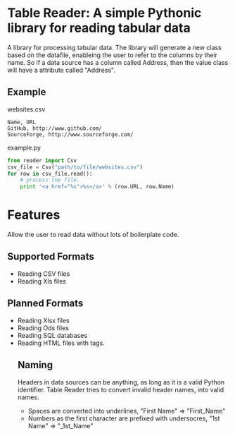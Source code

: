 Table Reader: A simple Pythonic library for reading tabular data
================================================================
A library for processing tabular data.
The library will generate a new class based on the datafile, enableing the user to refer to the columns by their name. So if a data source has a column called Address, then the value class will have a attribute called "Address".

Example
--------------------
websites.csv

```
Name, URL
GitHub, http://www.github.com/
SourceForge, http://www.sourceforge.com/
```

example.py

```python
from reader import Csv
csv_file = Csv("path/to/file/websites.csv")
for row in csv_file.read():
    # process the file.
    print '<a href="%s">%s</a>' % (row.URL, row.Name)
```

Features
========
Allow the user to read data without lots of boilerplate code.


Supported Formats
-----------------
* Reading CSV files
* Reading Xls files

Planned Formats
---------------
* Reading Xlsx files
* Reading Ods files
* Reading SQL databases
* Reading HTML files with <table> tags.



Naming
------
Headers in data sources can be anything, as long as it is a valid Python identifier.
Table Reader tries to convert invalid header names, into valid names.

* Spaces are converted into underlines, "First Name" => "First_Name"
* Numbers as the first character are prefixed with undersocres, "1st Name" => "_1st_Name"
